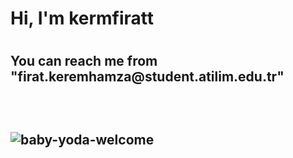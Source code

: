 
 
 
 <h1> Hi, I'm kermfiratt <h1/> 
<h2> You can reach me from "firat.keremhamza@student.atilim.edu.tr"<h2/>
 
  
  <br/>

![baby-yoda-welcome](https://user-images.githubusercontent.com/112391450/187200334-bff9939c-e99e-428d-9167-5a97f6f4517b.gif)

  <br/>
